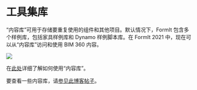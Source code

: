 # 工具集库

“内容库”可用于存储要重复使用的组件和其他项目。默认情况下，FormIt 包含多个样例库，包括家具样例库和 Dynamo 样例脚本库。在 FormIt 2021 中，现在可以从“内容库”访问和使用 BIM 360 内容。

![](../.gitbook/assets/screen-shot-2020-03-30-at-1.39.13-pm.png)

在[此处](../formit-primer/part-i/import-export-and-content-library.md)详细了解如何使用“内容库”。

要查看一些内容库，请[参见此博客帖子](https://formit.autodesk.com/blog/post/content-library)。




